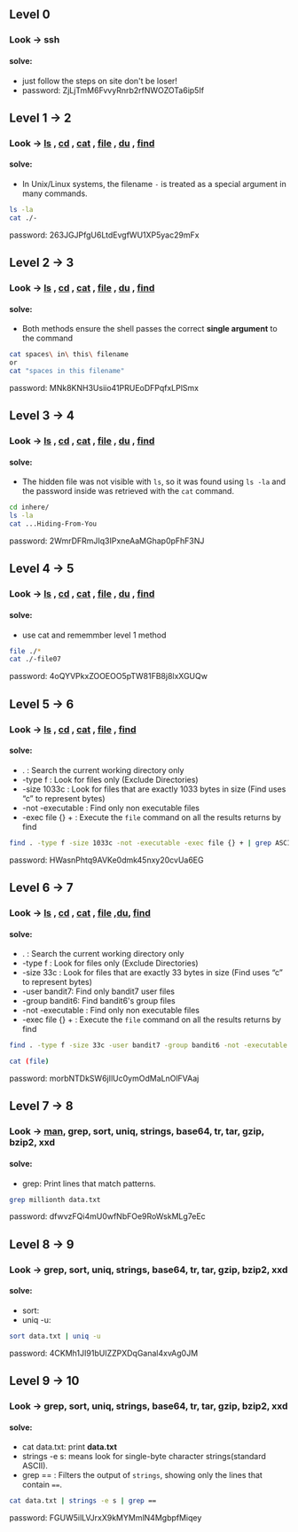 ## Level 0
### Look -> ssh
#### solve: 
- just follow the steps on site don't be loser!
- password: ZjLjTmM6FvvyRnrb2rfNWOZOTa6ip5If

## Level 1 -> 2
### Look -> [ls](https://manpages.ubuntu.com/manpages/noble/man1/ls.1.html) , [cd](https://manpages.ubuntu.com/manpages/noble/man1/cd.1posix.html) , [cat](https://manpages.ubuntu.com/manpages/noble/man1/cat.1.html) , [file](https://manpages.ubuntu.com/manpages/noble/man1/file.1.html) , [du](https://manpages.ubuntu.com/manpages/noble/man1/du.1.html) , [find](https://manpages.ubuntu.com/manpages/noble/man1/find.1.html)
#### solve:
- In Unix/Linux systems, the filename `-` is treated as a special argument in many commands.
```bash
ls -la
cat ./-
```
password: 263JGJPfgU6LtdEvgfWU1XP5yac29mFx

## Level 2 -> 3
### Look -> [ls](https://manpages.ubuntu.com/manpages/noble/man1/ls.1.html) , [cd](https://manpages.ubuntu.com/manpages/noble/man1/cd.1posix.html) , [cat](https://manpages.ubuntu.com/manpages/noble/man1/cat.1.html) , [file](https://manpages.ubuntu.com/manpages/noble/man1/file.1.html) , [du](https://manpages.ubuntu.com/manpages/noble/man1/du.1.html) , [find](https://manpages.ubuntu.com/manpages/noble/man1/find.1.html)

#### solve:
- Both methods ensure the shell passes the correct **single argument** to the command
```bash
cat spaces\ in\ this\ filename
or
cat "spaces in this filename"
```
password: MNk8KNH3Usiio41PRUEoDFPqfxLPlSmx


## Level 3 -> 4
### Look -> [ls](https://manpages.ubuntu.com/manpages/noble/man1/ls.1.html) , [cd](https://manpages.ubuntu.com/manpages/noble/man1/cd.1posix.html) , [cat](https://manpages.ubuntu.com/manpages/noble/man1/cat.1.html) , [file](https://manpages.ubuntu.com/manpages/noble/man1/file.1.html) , [du](https://manpages.ubuntu.com/manpages/noble/man1/du.1.html) , [find](https://manpages.ubuntu.com/manpages/noble/man1/find.1.html)

#### solve:
- The hidden file was not visible with `ls`, so it was found using `ls -la` and the password inside was retrieved with the `cat` command.
```bash
cd inhere/
ls -la
cat ...Hiding-From-You
```
password: 2WmrDFRmJIq3IPxneAaMGhap0pFhF3NJ
## Level 4 -> 5
### Look -> [ls](https://manpages.ubuntu.com/manpages/noble/man1/ls.1.html) , [cd](https://manpages.ubuntu.com/manpages/noble/man1/cd.1posix.html) , [cat](https://manpages.ubuntu.com/manpages/noble/man1/cat.1.html) , [file](https://manpages.ubuntu.com/manpages/noble/man1/file.1.html) , [du](https://manpages.ubuntu.com/manpages/noble/man1/du.1.html) , [find](https://manpages.ubuntu.com/manpages/noble/man1/find.1.html)

#### solve:
- use cat and rememmber level 1 method
```bash
file ./*
cat ./-file07
```
password: 4oQYVPkxZOOEOO5pTW81FB8j8lxXGUQw

## Level 5 -> 6
### Look -> [ls](https://manpages.ubuntu.com/manpages/noble/man1/ls.1.html) , [cd](https://manpages.ubuntu.com/manpages/noble/man1/cd.1posix.html) , [cat](https://manpages.ubuntu.com/manpages/noble/man1/cat.1.html) , [file](https://manpages.ubuntu.com/manpages/noble/man1/file.1.html) , [find](https://manpages.ubuntu.com/manpages/noble/man1/find.1.html)

#### solve:
- . : Search the current working directory only
- -type f : Look for files only (Exclude Directories)
- -size 1033c : Look for files that are exactly 1033 bytes in size (Find uses “c” to represent bytes)
- -not -executable : Find only non executable files
- -exec file {} + : Execute the `file` command on all the results returns by find
```bash
find . -type f -size 1033c -not -executable -exec file {} + | grep ASCII
```
password: HWasnPhtq9AVKe0dmk45nxy20cvUa6EG 

## Level 6 -> 7
### Look -> [ls](https://manpages.ubuntu.com/manpages/noble/man1/ls.1.html) , [cd](https://manpages.ubuntu.com/manpages/noble/man1/cd.1posix.html) , [cat](https://manpages.ubuntu.com/manpages/noble/man1/cat.1.html) , [file](https://manpages.ubuntu.com/manpages/noble/man1/file.1.html) ,[du](https://manpages.ubuntu.com/manpages/noble/man1/du.1.html), [find](https://manpages.ubuntu.com/manpages/noble/man1/find.1.html)

#### solve: 
- . : Search the current working directory only
- -type f : Look for files only (Exclude Directories)
- -size 33c : Look for files that are exactly 33 bytes in size (Find uses “c” to represent bytes)
- -user bandit7: Find only bandit7 user files
- -group bandit6: Find bandit6's group files
- -not -executable : Find only non executable files
- -exec file {} + : Execute the `file` command on all the results returns by find
```bash
find . -type f -size 33c -user bandit7 -group bandit6 -not -executable -exec file {} + | grep ASCII

cat (file)

```
password: morbNTDkSW6jIlUc0ymOdMaLnOlFVAaj

## Level 7 -> 8
### Look -> [man](https://manpages.ubuntu.com/manpages/noble/man1/man.1.html), grep, sort, uniq, strings, base64, tr, tar, gzip, bzip2, xxd

#### solve:
- grep: Print lines that match patterns.

```bash
grep millionth data.txt
```
password: dfwvzFQi4mU0wfNbFOe9RoWskMLg7eEc

## Level 8 -> 9
### Look -> grep, sort, uniq, strings, base64, tr, tar, gzip, bzip2, xxd

#### solve: 
- sort:
- uniq -u:
```bash
sort data.txt | uniq -u
```
password: 4CKMh1JI91bUIZZPXDqGanal4xvAg0JM

## Level 9 -> 10
### Look -> grep, sort, uniq, strings, base64, tr, tar, gzip, bzip2, xxd

#### solve:
- cat data.txt: print **data.txt**
- strings -e s: means look for single-byte character strings(standard ASCII).
- grep == : Filters the output of `strings`, showing only the lines that contain `==`.

```bash
cat data.txt | strings -e s | grep ==
```
password: FGUW5ilLVJrxX9kMYMmlN4MgbpfMiqey